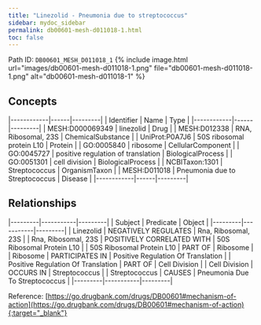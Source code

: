 ```yaml
---
title: "Linezolid - Pneumonia due to streptococcus"
sidebar: mydoc_sidebar
permalink: db00601-mesh-d011018-1.html
toc: false 
---
```



Path ID: `DB00601_MESH_D011018_1`
{% include image.html url="images/db00601-mesh-d011018-1.png" file="db00601-mesh-d011018-1.png" alt="db00601-mesh-d011018-1" %}

## Concepts

|------------|------|---------|
| Identifier | Name | Type    |
|------------|------|---------|
| MESH:D000069349 | linezolid | Drug |
| MESH:D012338 | RNA, Ribosomal, 23S | ChemicalSubstance |
| UniProt:P0A7J6 | 50S ribosomal protein L10 | Protein |
| GO:0005840 | ribosome | CellularComponent |
| GO:0045727 | positive regulation of translation | BiologicalProcess |
| GO:0051301 | cell division | BiologicalProcess |
| NCBITaxon:1301 | Streptococcus | OrganismTaxon |
| MESH:D011018 | Pneumonia due to Streptococcus | Disease |
|------------|------|---------|

## Relationships

|---------|-----------|---------|
| Subject | Predicate | Object  |
|---------|-----------|---------|
| Linezolid | NEGATIVELY REGULATES | Rna, Ribosomal, 23S |
| Rna, Ribosomal, 23S | POSITIVELY CORRELATED WITH | 50S Ribosomal Protein L10 |
| 50S Ribosomal Protein L10 | PART OF | Ribosome |
| Ribosome | PARTICIPATES IN | Positive Regulation Of Translation |
| Positive Regulation Of Translation | PART OF | Cell Division |
| Cell Division | OCCURS IN | Streptococcus |
| Streptococcus | CAUSES | Pneumonia Due To Streptococcus |
|---------|-----------|---------|

Reference: [https://go.drugbank.com/drugs/DB00601#mechanism-of-action](https://go.drugbank.com/drugs/DB00601#mechanism-of-action){:target="_blank"}